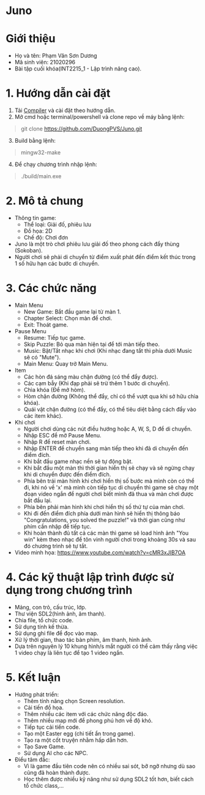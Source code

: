 # Juno
# Giới thiệu
  * Họ và tên: Phạm Văn Sơn Dương
  * Mã sinh viên: 21020296
  * Bài tập cuối khóa(INT2215_1 - Lập trình nâng cao).
# 1. Hướng dẫn cài đặt
  1. Tải [Compiler](https://pie-cheque-188.notion.site/C-i-t-h-a-C-Windows-ef0a99a8dcae4dae86a39dc1cbc35980, "MinGW-W64") và cài đặt theo hướng dẫn.
  2. Mở cmd hoặc terminal/powershell và clone repo về máy bằng lệnh:
  > git clone https://github.com/DuongPVS/Juno.git
  3. Build bằng lệnh:
  > mingw32-make
  4. Để chạy chương trình nhập lệnh:
  > ./build/main.exe
# 2. Mô tả chung
  * Thông tin game:
    * Thể loại: Giải đố, phiêu lưu
    * Đồ họa: 2D
    * Chế độ: Chơi đơn
  * Juno là một trò chơi phiêu lưu giải đố theo phong cách đẩy thùng (Sokoban).
  * Người chơi sẽ phải di chuyển từ điểm xuất phát đến điểm kết thúc trong 1 số hữu hạn các bước di chuyển.
# 3. Các chức năng
  * Main Menu
    * New Game: Bắt đầu game lại từ màn 1.
    * Chapter Select: Chọn màn để chơi.
    * Exit: Thoát game.
  * Pause Menu
    * Resume: Tiếp tục game.
    * Skip Puzzle: Bỏ qua màn hiện tại để tới màn tiếp theo.
    * Music: Bật/Tắt nhạc khi chơi (Khi nhạc đang tắt thì phía dưới Music sẽ có "Mute").
    * Main Menu: Quay trở Main Menu.
  * Item
    * Các hòn đá sáng màu chặn đường (có thể đẩy được).
    * Các cạm bẫy (Khi đạp phải sẽ trừ thêm 1 bước di chuyển).
    * Chìa khóa (Để mở hòm).
    * Hòm chặn đường (Không thể đẩy, chỉ có thể vượt qua khi sở hữu chìa khóa).
    * Quái vật chặn đường (có thể đẩy, có thể tiêu diệt bằng cách đẩy vào các item khác).
  * Khi chơi
    * Người chơi dùng các nút điều hướng hoặc A, W, S, D để di chuyển.
    * Nhập ESC để mở Pause Menu.
    * Nhập R để reset màn chơi.
    * Nhập ENTER để chuyển sang màn tiếp theo khi đã di chuyển đến điểm đích.
    * Khi bắt đầu game nhạc nền sẽ tự động bật.
    * Khi bắt đầu một màn thì thời gian hiển thị sẽ chạy và sẽ ngừng chạy khi di chuyển được đến điểm đích.
    * Phía bên trái màn hình khi chơi hiển thị số bước mà mình còn có thể đi, khi nó về 'x' mà mình còn tiếp tục di chuyển thì game sẽ chạy một đoạn video ngắn để người chơi biết mình đã thua và màn chơi được bắt đầu lại.
    * Phía bên phải màn hình khi chơi hiển thị số thứ tự của màn chơi.
    * Khi đi đến điểm đích phía dưới màn hình sẽ hiển thị thông báo "Congratulations, you solved the puzzle!" và thời gian cũng như phím cần nhập để tiếp tục.
    * Khi hoàn thành đủ tất cả các màn thì game sẽ load hình ảnh "You win" kèm theo nhạc để tôn vinh người chơi trong khoảng 30s và sau đó chương trình sẽ tự tắt.
  * Video minh họa: https://www.youtube.com/watch?v=cMR3xJIB7OA
# 4. Các kỹ thuật lập trình được sử dụng trong chương trình
  * Mảng, con trỏ, cấu trúc, lớp.
  * Thư viện SDL2(hình ảnh, âm thanh).
  * Chia file, tổ chức code.
  * Sử dụng tính kế thừa.
  * Sử dụng ghi file để đọc vào map.
  * Xử lý thời gian, thao tác bàn phím, âm thanh, hình ảnh.
  * Dựa trên nguyên lý 10 khung hình/s mắt người có thể cảm thấy rằng việc 1 video chạy là liên tục để tạo 1 video ngắn.
# 5. Kết luận
  * Hướng phát triển:
    * Thêm tính năng chọn Screen resolution.
    * Cải tiến đồ họa.
    * Thêm nhiều các item với các chức năng độc đáo.
    * Thêm nhiều map mới để phong phú hơn về độ khó.
    * Tiếp tục cải tiến code.
    * Tạo một Easter egg (chi tiết ẩn trong game).
    * Tạo ra một cốt truyện nhằm hấp dẫn hơn.
    * Tạo Save Game.
    * Sử dụng AI cho các NPC.
  * Điểu tâm đắc:
    * Vì là game đầu tiên code nên có nhiều sai sót, bỡ ngỡ nhưng dù sao cũng đã hoàn thành được.
    * Học thêm được nhiều kỹ năng như sử dụng SDL2 tốt hơn, biết cách tổ chức class,…
